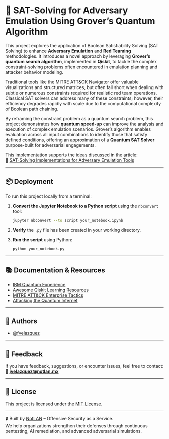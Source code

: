
# 🧠 SAT-Solving for Adversary Emulation Using Grover’s Quantum Algorithm

This project explores the application of Boolean Satisfiability Solving (SAT Solving) to enhance **Adversary Emulation** and **Red Teaming** methodologies. It introduces a novel approach by leveraging **Grover’s quantum search algorithm**, implemented in **Qiskit**, to tackle the complex constraint-solving problems often encountered in emulation planning and attacker behavior modeling.

Traditional tools like the MITRE ATT&CK Navigator offer valuable visualizations and structured matrices, but often fall short when dealing with subtle or numerous constraints required for realistic red team operations. Classical SAT solvers can address many of these constraints; however, their efficiency degrades rapidly with scale due to the computational complexity of Boolean path chaining.

By reframing the constraint problem as a quantum search problem, this project demonstrates how **quantum speed-up** can improve the analysis and execution of complex emulation scenarios. Grover’s algorithm enables evaluation across all input combinations to identify those that satisfy defined conditions, offering an approximation of a **Quantum SAT Solver** purpose-built for adversarial engagements.

This implementation supports the ideas discussed in the article:  
🔗 [SAT-Solving Implementations for Adversary Emulation Tools](https://www.linkedin.com/pulse/sat-solving-implementations-adversary-emulation-tools-vel%25C3%25A1zquez-/)

---

## 📦 Deployment

To run this project locally from a terminal:

1. **Convert the Jupyter Notebook to a Python script** using the `nbconvert` tool:
   ```bash
   jupyter nbconvert --to script your_notebook.ipynb
   ```

2. **Verify** the `.py` file has been created in your working directory.

3. **Run the script** using Python:
   ```bash
   python your_notebook.py
   ```

---

## 📚 Documentation & Resources

- [IBM Quantum Experience](https://quantum-computing.ibm.com/)
- [Awesome Qiskit Learning Resources](https://qiskit.org/learn)
- [MITRE ATT&CK Enterprise Tactics](https://attack.mitre.org/tactics/enterprise/)
- [Attacking the Quantum Internet](https://arxiv.org/abs/2005.04617)

---

## 👥 Authors

- [@fvelazquez](https://github.com/fvelazquez-X)

---

## 💬 Feedback

If you have feedback, suggestions, or encounter issues, feel free to contact:  
📧 **jvelazquez@notlan.mx**

---

## 📝 License

This project is licensed under the [MIT License](https://choosealicense.com/licenses/mit/).

---

🔒 Built by [NotLAN](https://notlan.mx) – Offensive Security as a Service.  
We help organizations strengthen their defenses through continuous pentesting, AI remediation, and advanced adversarial simulations.

